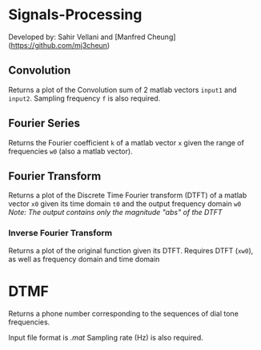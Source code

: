 # Signals-Processing
Developed by: Sahir Vellani and [Manfred Cheung] (https://github.com/mj3cheun)
## Convolution
Returns a plot of the Convolution sum of 2 matlab vectors `input1` and `input2`.
Sampling frequency `f` is also required.
## Fourier Series
Returns the Fourier coefficient `k` of a matlab vector `x` given the range of frequencies `w0` (also a matlab vector).
## Fourier Transform
Returns a plot of the Discrete Time Fourier transform (DTFT) of a matlab vector `x0` given its time domain `t0` and the output frequency domain `w0`
*Note: The output contains only the magnitude "abs" of the DTFT*
### Inverse Fourier Transform
Returns a plot of the original function given its DTFT. Requires DTFT (`xw0`), as well as frequency domain and time domain 

# DTMF 
Returns a phone number corresponding to the sequences of dial tone frequencies. 

Input file format is *.mat*
Sampling rate (Hz) is also required.
